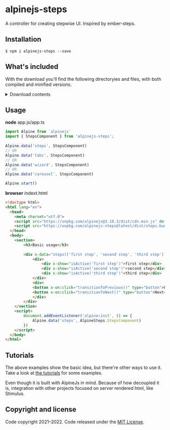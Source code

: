 # alpinejs-steps

A controller for creating stepwise UI. Inspired by ember-steps.

## Installation

```
$ npm i alpinejs-steps --save
```
## What's included

With the download you'll find the following directoryies and files, with both compiled and minified versions.

<details>
    <summary>Download contents</summary>

    ```text
    debug-console/dist/
    ├── steps.bundle.js
    ├── steps.bundle.js.map
    ├── steps.bundle.min.js
    ├── steps.bundle.min.js.map
    ├── steps.esm.js
    ├── steps.esm.js.map
    ├── steps.esm.min.js
    ├── steps.esm.min.js.map
    ├── steps.js
    ├── steps.js.map
    ├── steps.min.js
    └── steps.min.js.map
    ```

</details>

## Usage

**node**
app.js/app.ts
```js
import Alpine from `alpinejs`
import { StepsComponent } from 'alpinejs-steps';
 
Alpine.data('steps', StepsComponent)
// OR
Alpine.data('tabs', StepsComponent)
// OR
Alpine.data('wizard', StepsComponent)
// OR
Alpine.data('carousel', StepsComponent)

Alpine.start()
```

**browser**
indext.html
```html
<!doctype html>
<html lang="en">
  <head>
    <meta charset="utf-8">
    <script src="https://unpkg.com/alpinejs@3.10.3/dist/cdn.min.js" defer="true"></script>
    <script src="https://unpkg.com/alpinejs-steps@latest/dist/steps.bundle.min.js"></script>
  </head>
  <body>
    <section>
        <h3>Basic usage</h3>
                    
        <div x-data="steps(['first step', 'second step', 'third step'])">
            <div>
                <div x-show="isActive('first step')">first step</div>
                <div x-show="isActive('second step')">second step</div>
                <div x-show="isActive('third step')">third step</div>
            </div>
            <div>
            <button x-on:click="transitionToPrevious()" type="button">Previous</button>
            <button x-on:click="transitionToNext()" type="button">Next</button>
            </div>
        </div>
    </section>
    <script>
        document.addEventListener('alpine:init', () => {
            Alpine.data('steps', AlpineSteps.StepsComponent)
        })
    </script>    
  </body>
</html>
```

## Tutorials

The above examples show the basic idea, but there're other ways to use it. Take a look at [the tutorials][tutorials] for some examples.

Even though it is built with AlpineJs in mind.
Because of how decoupled it is, integration with
other projects focused on server rendered html, like Stimulus.

## Copyright and license

Code copyright 2021–2022. Code released under the [MIT License](https://github.com/ivanmucyongabo/alpinejs-steps/blob/main/LICENSE).

[tutorials]: https://ivanmucyongabo.github.io/alpinejs-steps/tutorial-index_.html